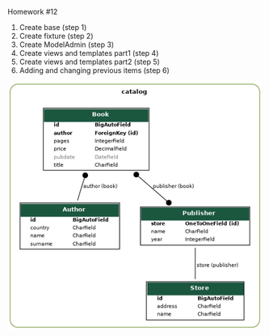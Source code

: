 Homework #12
1. Create base (step 1)
2. Create fixture (step 2)
3. Create ModelAdmin (step 3)
4. Create views and templates part1 (step 4)
5. Create views and templates part2 (step 5)
6. Adding and changing previous items (step 6)

![Diagram](https://github.com/YuliiaSkaskevych/Bookstore-Emprorium-/blob/main/bookstore.png)
